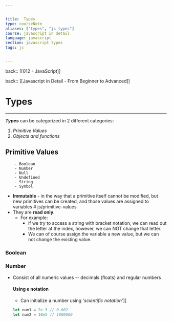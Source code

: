 ```yaml
---


title:  Types
type: courseNote
aliases: ["types", "js types"]
course: javascript in detail
language: javascript
section: javascript types
tags: js


---
```

back:: [[012 - JavaScript]]

back:: [[Javascript in Detail - From Beginner to Advanced]]


# Types
---

**_Types_** can be categorized in 2 different categories:
1. _Primitive Values_
2. _Objects and functions_


## Primitive Values

		- Boolean
		- Number
		- Null
		- Undefined
		- String
		- Symbol

- **Immutable** - in the way that a primitive itself cannot be modified, but new primitives can be created, and those values are assigned to variables # js/primitive-values
- They are **read only**.
	- For example:
		- if we try to access a string with bracket notation, we can read out the letter at the index, however, we can NOT change that letter.
		- We can of course assign the variable a new value, but we can not change the existing value.




### Boolean 


### Number

- Consist of all numeric values -- decimals (floats) and regular numbers

	#### Using e notation
	- Can initialize a number using '*scientific notation*']]
	 ```javascript
	 let num1 = 2e-3 // 0.002
	 let num2 = 10e5 // 1000000
	```
